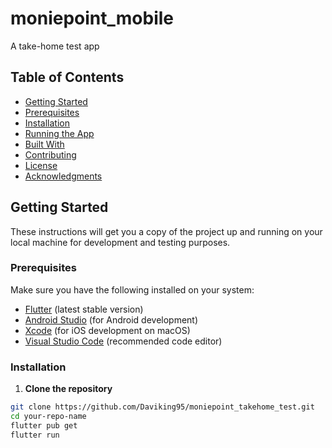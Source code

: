 # moniepoint_mobile

A take-home test app

## Table of Contents

- [Getting Started](#getting-started)
- [Prerequisites](#prerequisites)
- [Installation](#installation)
- [Running the App](#running-the-app)
- [Built With](#built-with)
- [Contributing](#contributing)
- [License](#license)
- [Acknowledgments](#acknowledgments)

## Getting Started

These instructions will get you a copy of the project up and running on your local machine for development and testing purposes.

### Prerequisites

Make sure you have the following installed on your system:

- [Flutter](https://flutter.dev/docs/get-started/install) (latest stable version)
- [Android Studio](https://developer.android.com/studio) (for Android development)
- [Xcode](https://developer.apple.com/xcode/) (for iOS development on macOS)
- [Visual Studio Code](https://code.visualstudio.com/) (recommended code editor)

### Installation

1. **Clone the repository**

```bash
git clone https://github.com/Daviking95/moniepoint_takehome_test.git
cd your-repo-name
flutter pub get
flutter run


